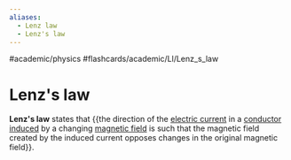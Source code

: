 ```yaml
---
aliases:
  - Lenz law
  - Lenz's law
---
```


#academic/physics #flashcards/academic/Ll/Lenz_s_law

# Lenz's law

__Lenz's law__ states that {{the direction of the [electric current](electric%20current.md) in a [conductor](electrical%20conductor.md) [induced](electromagnetic%20induction.md) by a changing [magnetic field](magnetic%20field.md) is such that the magnetic field created by the induced current opposes changes in the original magnetic field}}. <!--SR:!2023-06-30,35,270-->

